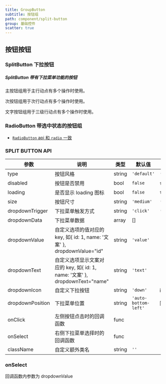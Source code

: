 ```yaml
---
title: GroupButton
subtitle: 按钮组
path: component/split-button
group: 基础控件
scatter: true
---
```


## 按钮按钮

### SplitButton 下拉按钮

##### SplitButton 带有下拉菜单功能的按钮

主按钮组用于主行动点有多个操作时使用。

次按钮组用于次行动点有多个操作时使用。

文字按钮组用于三级行动点有多个操作时使用。
<!-- demo-slot-1 -->
<!-- demo-slot-2 -->
<!-- demo-slot-3 -->
<!-- demo-slot-4 -->
### RadioButton 带选中状态的按钮组

<!-- demo-slot-5 -->
- [`RadioButton` api 和 `radio` 一致](https://youzan.github.io/zent/zh/component/radio)

### SPLIT BUTTON API

| 参数             | 说明                                                                         | 类型   | 默认值               | 备选值                               |
| ---------------- | ---------------------------------------------------------------------------- | ------ | -------------------- | ------------------------------------ |
| type             | 按钮风格                                                                     | string | `'default'`          | `'primary'`、`'text'`                  |
| disabled         | 按钮是否禁用                                                                 | bool   | `false`              | `true`、`false`                      |
| loading          | 是否显示 loading 图标                                                        | bool   | `false`              | `true`, `false`                      |
| size             | 按钮尺寸                                                                     | string | `'medium'`           | `'large'`、`'medium'`、`'small'`     |
| dropdownTrigger  | 下拉菜单触发方式                                                             | string | `'click'`            | `'click'`、`'hover'`                 |
| dropdownData     | 下拉菜单数据                                                                 | array  | []                   |                                      |
| dropdownValue    | 自定义选项的值对应的 key, 如{ id: 1, name: '文案' }, dropdownValue="id"      | string | `'value'`            |                                      |
| dropdownText     | 自定义选项显示文案对应的 key, 如{ id: 1, name: '文案' }, dropdownText="name" | string | `'text'`             |                                      |
| dropdownIcon		 | 自定义下拉按钮																																															| string | `'down'`							| icon类型
| dropdownPosition | 下拉菜单位置                                                                 | string | `'auto-bottom-left'` | 同 Pop 中的 position                 |
| onClick          | 左侧按钮点击时的回调函数                                                     | func   |                      |                                      |
| onSelect         | 右侧下拉菜单选择时的回调函数                                                 | func   |                      |                                      |
| className        | 自定义额外类名                                                               | string | `''`                 |                                      |

### onSelect

回调函数内参数为 dropdownValue

